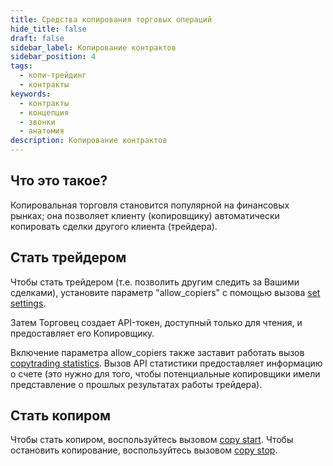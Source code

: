 ```yaml
---
title: Средства копирования торговых операций
hide_title: false
draft: false
sidebar_label: Копирование контрактов
sidebar_position: 4
tags:
  - копи-трейдинг
  - контракты
keywords:
  - контракты
  - концепция
  - звонки
  - анатомия
description: Копирование контрактов
---
```


## Что это такое?

Копировальная торговля становится популярной на финансовых рынках; она позволяет клиенту (копировщику) автоматически копировать сделки другого клиента (трейдера).

## Стать трейдером

Чтобы стать трейдером (т.е. позволить другим следить за Вашими сделками), установите параметр "allow_copiers" с помощью вызова [set settings](/api-explorer#set_settings).

Затем Торговец создает API-токен, доступный только для чтения, и предоставляет его Копировщику.

Включение параметра allow_copiers также заставит работать вызов [copytrading statistics](/api-explorer#copytrading_statistics). Вызов API статистики предоставляет информацию о счете (это нужно для того, чтобы потенциальные копировщики имели представление о прошлых результатах работы трейдера).

## Стать копиром

Чтобы стать копиром, воспользуйтесь вызовом [copy start](/api-explorer#copy_start). Чтобы остановить копирование, воспользуйтесь вызовом [copy stop](/api-explorer#copy_stop).
